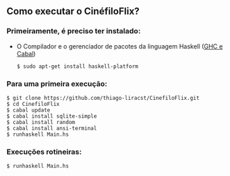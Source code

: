 ## Como executar o CinéfiloFlix?

### Primeiramente, é preciso ter instalado: 

- O Compilador e o gerenciador de pacotes da linguagem Haskell ([GHC e Cabal](https://www.haskell.org/platform/linux.html))

  ```
  $ sudo apt-get install haskell-platform 
  ```

### Para uma primeira execução:

  ```
  $ git clone https://github.com/thiago-liracst/CinefiloFlix.git
  $ cd CinefiloFlix
  $ cabal update
  $ cabal install sqlite-simple
  $ cabal install random
  $ cabal install ansi-terminal
  $ runhaskell Main.hs
  ```

### Execuções rotineiras:
  
  ```
  $ runhaskell Main.hs
  ```